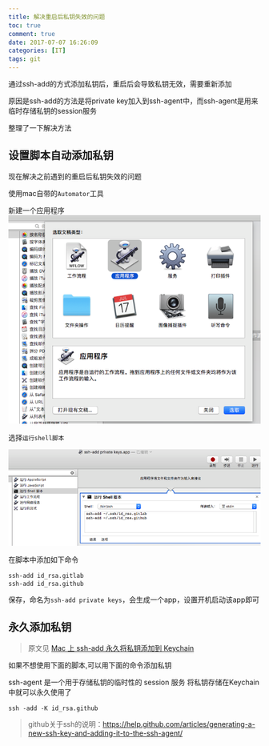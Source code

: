 ```yaml
---
title: 解决重启后私钥失效的问题
toc: true
comment: true
date: 2017-07-07 16:26:09
categories: [IT]
tags: git
---
```



通过ssh-add的方式添加私钥后，重启后会导致私钥无效，需要重新添加

原因是ssh-add的方法是将private key加入到ssh-agent中，而ssh-agent是用来临时存储私钥的session服务

整理了一下解决方法



<!--more-->


## 设置脚本自动添加私钥

现在解决之前遇到的重启后私钥失效的问题

使用mac自带的`Automator`工具

新建一个应用程序
![20170707149941570858169.png](fix-invalid-private-key-after-reboot/20170707149941570858169.png)


选择`运行shell脚本`

![20170707149941566797740.png](fix-invalid-private-key-after-reboot/20170707149941566797740.png)

在脚本中添加如下命令

```
ssh-add id_rsa.gitlab
ssh-add id_rsa.github
```

保存，命名为`ssh-add private keys`，会生成一个app，设置开机启动该app即可


## 永久添加私钥

> 原文见 [Mac 上 ssh-add 永久将私钥添加到 Keychain](http://www.icodeyou.com/2016/01/17/ssh-add-mac/)

如果不想使用下面的脚本,可以用下面的命令添加私钥

ssh-agent 是一个用于存储私钥的临时性的 session 服务
将私钥存储在Keychain中就可以永久使用了

```
ssh -add -K id_rsa.github
```


>github关于ssh的说明：https://help.github.com/articles/generating-a-new-ssh-key-and-adding-it-to-the-ssh-agent/
